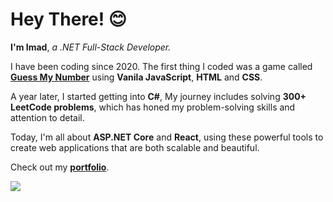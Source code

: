 # Hey There! 😊

**I'm Imad**, *a .NET Full-Stack Developer.*

I have been coding since 2020. The first thing I coded was a game called **[Guess My Number](https://github.com/getimad/guess-my-number)** using **Vanila JavaScript**, **HTML** and **CSS**.

A year later, I started getting into **C#**, My journey includes solving **300+ LeetCode problems**, which has honed my problem-solving skills and attention to detail.

Today, I'm all about **ASP.NET Core** and **React**, using these powerful tools to create web applications that are both scalable and beautiful.

Check out my **[portfolio](https://getimad.me/)**.

<!-- My top skills -->
<div>
  <picture>
    <img src="https://skillicons.dev/icons?i=dotnet,cs,ts,nextjs,react,tailwind" />
  </picture>
</div>
